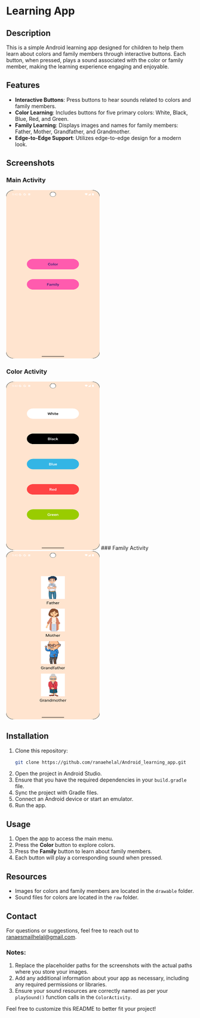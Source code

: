 
# Learning App

## Description
This is a simple Android learning app designed for children to help them learn about colors and family members through interactive buttons. Each button, when pressed, plays a sound associated with the color or family member, making the learning experience engaging and enjoyable.

## Features
- **Interactive Buttons**: Press buttons to hear sounds related to colors and family members.
- **Color Learning**: Includes buttons for five primary colors: White, Black, Blue, Red, and Green.
- **Family Learning**: Displays images and names for family members: Father, Mother, Grandfather, and Grandmother.
- **Edge-to-Edge Support**: Utilizes edge-to-edge design for a modern look.

## Screenshots
### Main Activity
<img src="main.png" alt="Main Activity" width="250" height="450">

### Color Activity
<img src="colors.png" alt="Color Activity" width="250" height="450">
### Family Activity
<img src="family.png" alt="Family Activity" width="250" height="450">

## Installation
1. Clone this repository:
   ```bash
   git clone https://github.com/ranaehelal/Android_learning_app.git
   ```
2. Open the project in Android Studio.
3. Ensure that you have the required dependencies in your `build.gradle` file.
4. Sync the project with Gradle files.
5. Connect an Android device or start an emulator.
6. Run the app.

## Usage
1. Open the app to access the main menu.
2. Press the **Color** button to explore colors.
3. Press the **Family** button to learn about family members.
4. Each button will play a corresponding sound when pressed.

## Resources
- Images for colors and family members are located in the `drawable` folder.
- Sound files for colors are located in the `raw` folder.

## Contact

For questions or suggestions, feel free to reach out to [ranaesmailhelal@gmail.com](mailto:ranaesmailhelal@gmail.com).




### Notes:
1. Replace the placeholder paths for the screenshots with the actual paths where you store your images.
2. Add any additional information about your app as necessary, including any required permissions or libraries.
3. Ensure your sound resources are correctly named as per your `playSound()` function calls in the `ColorActivity`.

Feel free to customize this README to better fit your project!
